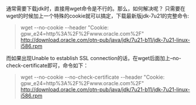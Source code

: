 通常需要下载jdk时，直接用wget命令是不行的。那么，如何解决呢？
只需要在wget的时候加上一个特殊的cookie就可以搞定，下载最新版jdk-7u21的完整命令:

>wget --no-cookie --header "Cookie: gpw_e24=http%3A%2F%2Fwww.oracle.com%2F" http://download.oracle.com/otn-pub/java/jdk/7u21-b11/jdk-7u21-linux-i586.rpm

而如果出现Unable to establish SSL connection的话，在wget后面加上–no-check-certificate即可，命令如下：

>wget --no-cookie --no-check-certificate --header "Cookie: gpw_e24=http%3A%2F%2Fwww.oracle.com%2F" http://download.oracle.com/otn-pub/java/jdk/7u21-b11/jdk-7u21-linux-i586.rpm
